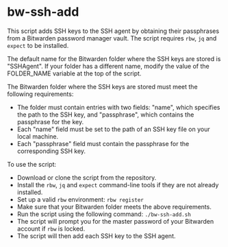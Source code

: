 # bw-ssh-add

This script adds SSH keys to the SSH agent by obtaining their passphrases from a Bitwarden password manager vault. The script requires `rbw`, `jq` and `expect` to be installed.

The default name for the Bitwarden folder where the SSH keys are stored is "SSHAgent". If your folder has a different name, modify the value of the FOLDER_NAME variable at the top of the script.

The Bitwarden folder where the SSH keys are stored must meet the following requirements:

- The folder must contain entries with two fields: "name", which specifies the path to the SSH key, and "passphrase", which contains the passphrase for the key.
- Each "name" field must be set to the path of an SSH key file on your local machine.
- Each "passphrase" field must contain the passphrase for the corresponding SSH key.

To use the script:

- Download or clone the script from the repository.
- Install the `rbw`, `jq` and `expect` command-line tools if they are not already installed.
- Set up a valid `rbw` environment: `rbw register`
- Make sure that your Bitwarden folder meets the above requirements.
- Run the script using the following command: `./bw-ssh-add.sh`
- The script will prompt you for the master password of your Bitwarden account if `rbw` is locked.
- The script will then add each SSH key to the SSH agent.
